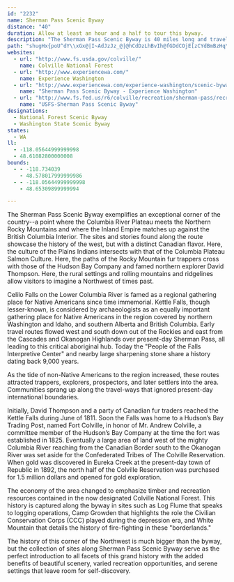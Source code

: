 ```yaml
---
id: "2232"
name: Sherman Pass Scenic Byway
distance: "40"
duration: Allow at least an hour and a half to tour this byway.
description: "The Sherman Pass Scenic Byway is 40 miles long and travels from Republic, WA to Kettle Falls, WA. It passes through Washington's highest maintained pass, Sherman Pass.  Surround yourself with the rich history of Washington on the Sherman Pass Scenic Byway."
path: "shugHx{poU^dY\\xGx@|I~AdJzJz_@|@hCdDzLhBvIh@fGDdCOjE[zCYdBmBzHq\\zjAgGhU}Jp\\eE`J_BlCaC~CkDxDc_@v]}AfA}ArBy@xAsBrE_@lAc@tBi@pCwGre@e@rBc@~@_@r@s@j@vB|Gj@jA|@lAx@v@hAj@rDbAxAp@~@|@d@n@x@xBpAdGn@rBnArCzKxRtGxKzFnK`CpDnAfAhAd@lCPnr@YhGTlAVxAd@~M`HrDxA|T|KxEvCbBlAlB`B`H~HnB`BdAl@~@^lFdAfRfC~@RdAj@`Ax@n@~@d@`Ad@lBVtAF`DAfAM`BSvA_GdUeAlGwAxH_@~AyAfFwGhSe@`BUjCSbFC`RIn_BLrFN`C^dBd@fAf@v@rFvC^h@|DnHzFzLzBxF|AlFrAtG~@lI`G`m@^nG@rBKlCs@~KCrEX`DjBlId@rD?nDSlKHrAb@xEnBhWlVroCrBja@b@p[i@lb@@bERpBxBnKZpCFrAUvJC|Hx@bP?`EO`EoAdLIrCCfCLxB`AzHf@fEJjBErDUvGmCpk@s@|Lc@lEa@~B}@fDeBtEkHfQsG`OmAlByA`BsBpAeA^iHtD}AxAwAbBcB|BsClGy@~BcCrIyBfKsh@xiEaAzGaAjE}@fDeAlCkExJoVxg@c@xBoAhKw@rDqArCy@lAsBrA{D~A_CtAiA|A]x@{GjZwCvNmDfPsAdEoA`DiBlCqB~BuAdCw@rBoDzOa@fA}AtHi@~EObCSnTU|Ai@dBy@`BoFtEq@lA_A~Cy@xE{Ltm@gHhW_AlFsBvPy@lEaE~Lu@`DOjASnG?tDb@vGElBMfAi@dCeC|FSbAUjBDnBXdDZfBfDlMfD`OrBpHz@vEd@tH?zCKjEc@lD]`Am@bAeEpEmNrMw@~@eD`HsBpDcA^sA@}@KqBd@q@j@kArBc@rAEx@ErAFx@d@xBp@rA|AxAdAPp@IzA[vDwAhBEnBd@nA|@vC`DzA~@pARlDKnCm@`LgEfAWbDKrCPtTrDfAGfJsC~@I`BNdA`An@vArCtJx@tDNxCErESxBc@`DkClN]hC_AlMUzHm@zEUjA}DzJe@jBWzAOrDVlF`@jCpBxDrAfB~B~AbBl@pAV`DDzDeAhD}Cz@uArAsCrAyEb@{CTsPTsBl@cCt@}Bt@gA|@Yr@Fd@d@Rj@Nt@FnAGtHFfBx@`ILjCCtEUlKq@bG[dGKnDD|FKtB}@~CuBzEqF`Vm@tD\\tEX~Md@dBlD|KRvAx@zD`@`ERlG?tJ^rGfBlQThGXhONrDn@lEnB`I\\~BNfEIlEsBvPUvCDlC~BdX\\pBn@~@j@^pEd@rAhAzApBtA~Bz@^x@Hx@Sr@s@d@y@nAiG|CgQd@mBb@q@XUh@InAd@|@fB~@jChAfDz@pDl@xE@`DQhDa@~Cy@|CgA|Cc@jCOdCXxBx@zCbAlBn@zB?pB_@`B}B|Bu@dAm@zA[fBIlKSxAuAjCcDzCcAxAiQ`h@yA~BgE`DoA^sAPsCQyDg@qB@_Bd@uA|@eAhAgDxF{B~B_F`GyBxDmEnKwEzRYxBAzDP`FC~BKzBU|Ai@zA}BdFi@dDKrBWbLApCHzCZtCR|C@zCk@dGIhBBbBZ|Al@dA~@hAhDfCXr@RnA@v@K~@Wj@[d@_AZiAFiASoAm@sAMyA^m@d@Uf@Yv@OfA?~@`E~Sj@pA`GxFhAtBP|COzBe@~BiB`F[rCj@|KpDnb@hA|GrCjHpLjNrAdChApCfF|RzOtk@j@pCl@tEx@zRh@tCdA~BbDtFl@dDZtIRbMb@jDdBnJlDzLxAfC\\bAj@bFh@fN|@dKxAtEtBzFvBjDnBzBlBdF^fBNpABtBa@xDu@vM_BzSg@fK_Dxd@sBhM{@~CmBxEmCtDyClDqiAv~@w]|YcHlFy`@b\\aI|FiBdAsClAyCdAuD~@k_@`D_G\\aEl@sBj@eBdAaBxAcg@|g@kBpAy@Xy@RcADmBQ_AY_Bu@iF_FmAg@i@EmA?oAN_BbA}A`C_@pAc@hDEbB@tPQ`EcAhIwFnZu@zFKfBCpBDzENjC|@|FvF|T`B~Jz@fHjC`a@f@vFb@rCz@rDbBxEhBbDrBfChG~ElDpDrAzB~CnGvAfEhBjG|GnX`HjV"
websites:
  - url: "http://www.fs.usda.gov/colville/"
    name: Colville National Forest
  - url: "http://www.experiencewa.com/"
    name: Experience Washington
  - url: "http://www.experiencewa.com/experience-washington/scenic-byways/sherman-pass.aspx"
    name: "Sherman Pass Scenic Byway - Experience Washington"
  - url: "http://www.fs.fed.us/r6/colville/recreation/sherman-pass/recreation-shermanpass-p1.shtml"
    name: "USFS-Sherman Pass Scenic Byway"
designations:
  - National Forest Scenic Byway
  - Washington State Scenic Byway
states:
  - WA
ll:
  - -118.05644999999998
  - 48.61082800000008
bounds:
  - - -118.734039
    - 48.578017999999986
  - - -118.05644999999998
    - 48.65309899999994

---
```


The Sherman Pass Scenic Byway exemplifies an exceptional corner of the country--a point where the Columbia River Plateau meets the Northern Rocky Mountains and where the Inland Empire matches up against the British Columbia Interior. The sites and stories found along the route showcase the history of the west, but with a distinct Canadian flavor. Here, the culture of the Plains Indians intersects with that of the Columbia Plateau Salmon Culture. Here, the paths of the Rocky Mountain fur trappers cross with those of the Hudson Bay Company and famed northern explorer David Thompson. Here, the rural settings and rolling mountains and ridgelines allow visitors to imagine a Northwest of times past.

Celilo Falls on the Lower Columbia River is famed as a regional gathering place for Native Americans since time immemorial. Kettle Falls, though lesser-known, is considered by archaeologists as an equally important gathering place for Native Americans in the region covered by northern Washington and Idaho, and southern Alberta and British Columbia. Early travel routes flowed west and south down out of the Rockies and east from the Cascades and Okanogan Highlands over present-day Sherman Pass, all leading to this critical aboriginal hub. Today the "People of the Falls Interpretive Center" and nearby large sharpening stone share a history dating back 9,000 years.

As the tide of non-Native Americans to the region increased, these routes attracted trappers, explorers, prospectors, and later settlers into the area. Communities sprang up along the travel-ways that ignored present-day international boundaries.

Initially, David Thompson and a party of Canadian fur traders reached the Kettle Falls during June of 1811. Soon the Falls was home to a Hudson’s Bay Trading Post, named Fort Colville, in honor of Mr. Andrew Colville, a committee member of the Hudson’s Bay Company at the time the fort was established in 1825. Eventually a large area of land west of the mighty Columbia River reaching from the Canadian Border south to the Okanogan River was set aside for the Confederated Tribes of The Colville Reservation. When gold was discovered in Eureka Creek at the present-day town of Republic in 1892, the north half of the Colville Reservation was purchased for 1.5 million dollars and opened for gold exploration.

The economy of the area changed to emphasize timber and recreation resources contained in the now designated Colville National Forest. This history is captured along the byway in sites such as Log Flume that speaks to logging operations, Camp Growden that highlights the role the Civilian Conservation Corps (CCC) played during the depression era, and White Mountain that details the history of fire-fighting in these "borderlands."

The history of this corner of the Northwest is much bigger than the byway, but the collection of sites along Sherman Pass Scenic Byway serve as the perfect introduction to all facets of this grand history with the added benefits of beautiful scenery, varied recreation opportunities, and serene settings that leave room for self-discovery.
